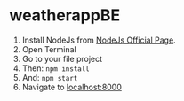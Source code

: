 ﻿# weatherappBE


1. Install NodeJs from [NodeJs Official Page](https://nodejs.org/en).
2. Open Terminal
3. Go to your file project
4. Then: ```npm install```
5. And: ```npm start```
6. Navigate to [localhost:8000](localhost:8000)
